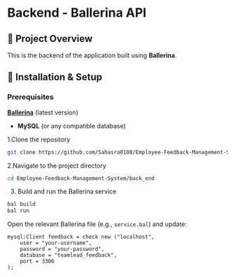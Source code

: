 # Backend - Ballerina API

## 📌 Project Overview
This is the backend of the application built using **Ballerina**.

## 🔧 Installation & Setup

### Prerequisites
**[Ballerina](https://ballerina.io/downloads/)** (latest version)
- **MySQL** (or any compatible database)

1.Clone the repository
 ```bash
git clone https://github.com/Sahasra0108/Employee-Feedback-Management-System.git
   ```
2.Navigate to the project directory
```bash
cd Employee-Feedback-Management-System/back_end
```
3. Build and run the Ballerina service
```bash
bal build
bal run
```
Open the relevant Ballerina file (e.g., `service.bal`) and update:
```ballerina
mysql:Client feedback = check new ("localhost",
    user = "your-username",
    password = "your-password",
    database = "teamlead_feedback",
    port = 3306
);
 
